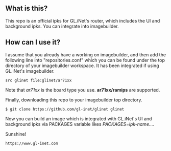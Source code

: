 ## What is this?  

This repo is an official ipks for GL.iNet's router, which includes the UI and background ipks. You can integrate into imagebuilder.  

## How can I use it?  

I assume that you already have a working on imagebuilder, and then add the following line into "repositories.conf" which you can be found under the top directory of your imagebuilder workspace. It has been integrated if using GL.iNet's imagebuilder.  

```  
src glinet file:glinet/ar71xx
```  

Note that *ar71xx* is the board type you use. **ar71xx/ramips** are supported.  

Finally, downloading this repo to your imagebuilder top directory.  

```  
$ git clone https://github.com/gl-inet/glinet glinet
```  

Now you can build an image which is integrated with GL.iNet's UI and background
ipks via PACKAGES variable likes *PACKAGES=ipk-name...*.  

Sunshine!  

	https://www.gl-inet.com
